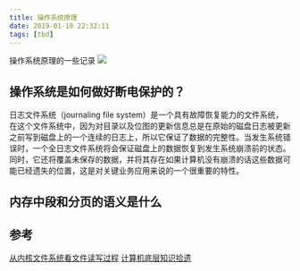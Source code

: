 ```yaml
---
title: 操作系统原理
date: 2019-01-10 22:32:11
tags: [tbd]
---
```


操作系统原理的一些记录
![](https://www.haldir66.ga/static/imgs/SouthMoravian_ZH-CN13384331455_1920x1080.jpg)
<!--more-->


## 操作系统是如何做好断电保护的？
日志文件系统（journaling file system）是一个具有故障恢复能力的文件系统，在这个文件系统中，因为对目录以及位图的更新信息总是在原始的磁盘日志被更新之前写到磁盘上的一个连续的日志上，所以它保证了数据的完整性。当发生系统错误时，一个全日志文件系统将会保证磁盘上的数据恢复到发生系统崩溃前的状态。同时，它还将覆盖未保存的数据，并将其存在如果计算机没有崩溃的话这些数据可能已经遗失的位置，这是对关键业务应用来说的一个很重要的特性。

## 内存中段和分页的语义是什么


## 参考
[从内核文件系统看文件读写过程](http://www.cnblogs.com/huxiao-tee/p/4657851.html)
[计算机底层知识拾遗](https://blog.csdn.net/ITer_ZC/column/info/computer-os-network)